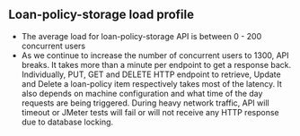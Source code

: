 Loan-policy-storage load profile
----------------------------------------
* The average load for loan-policy-storage API is between 0 - 200 concurrent users
* As we continue to increase the number of concurrent users to 1300, API breaks. It takes more than a minute per endpoint to get a response back. Individually, PUT, GET and DELETE HTTP endpoint to retrieve, Update and Delete a loan-policy item respectively takes most of the latency. It also depends on machine configuration and what time of the day requests are being triggered. During heavy network traffic, API will timeout or JMeter tests will fail or will not receive any HTTP response due to database locking.